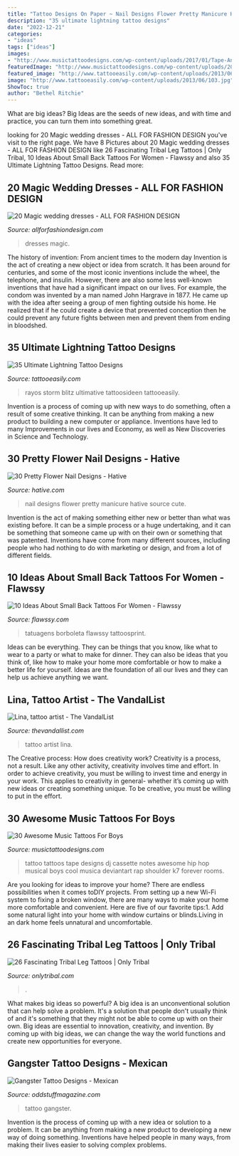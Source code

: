 ```yaml
---
title: "Tattoo Designs On Paper ~ Nail Designs Flower Pretty Manicure Hative Source Cute"
description: "35 ultimate lightning tattoo designs"
date: "2022-12-21"
categories:
- "ideas"
tags: ["ideas"]
images:
- "http://www.musictattoodesigns.com/wp-content/uploads/2017/01/Tape-And-Music-Notes-Tattoo-On-Shoulder.jpg"
featuredImage: "http://www.musictattoodesigns.com/wp-content/uploads/2017/01/Tape-And-Music-Notes-Tattoo-On-Shoulder.jpg"
featured_image: "http://www.tattooeasily.com/wp-content/uploads/2013/06/103.jpg"
image: "http://www.tattooeasily.com/wp-content/uploads/2013/06/103.jpg"
ShowToc: true
author: "Bethel Ritchie"
---
```



What are big ideas?
Big Ideas are the seeds of new ideas, and with time and practice, you can turn them into something great.

	

		
looking for 20 Magic wedding dresses - ALL FOR FASHION DESIGN you've visit to the right page. We have 8 Pictures about 20 Magic wedding dresses - ALL FOR FASHION DESIGN like 26 Fascinating Tribal Leg Tattoos | Only Tribal, 10 Ideas About Small Back Tattoos For Women - Flawssy and also 35 Ultimate Lightning Tattoo Designs. Read more:
		
    
## 20 Magic Wedding Dresses - ALL FOR FASHION DESIGN

<img loading=lazy src="https://allforfashiondesign.com/wp-content/uploads/2013/05/w-2.jpg" onerror="this.onerror=null;this.src='https://tse1.mm.bing.net/th?id=OIP.Vum4wbem_askUgAnHyUJ4wHaKm&amp;pid=15.1';" alt="20 Magic wedding dresses - ALL FOR FASHION DESIGN">

_Source: allforfashiondesign.com_

>dresses magic. 

	

The history of invention: From ancient times to the modern day
Invention is the act of creating a new object or idea from scratch. It has been around for centuries, and some of the most iconic inventions include the wheel, the telephone, and insulin. However, there are also some less well-known inventions that have had a significant impact on our lives. For example, the condom was invented by a man named John Hargrave in 1877. He came up with the idea after seeing a group of men fighting outside his home. He realized that if he could create a device that prevented conception then he could prevent any future fights between men and prevent them from ending in bloodshed.

    
## 35 Ultimate Lightning Tattoo Designs

<img loading=lazy src="http://www.tattooeasily.com/wp-content/uploads/2013/06/103.jpg" onerror="this.onerror=null;this.src='https://tse4.mm.bing.net/th?id=OIP.9LNX_0ijefftLmtZCQ5B2AHaQn&amp;pid=15.1';" alt="35 Ultimate Lightning Tattoo Designs">

_Source: tattooeasily.com_

>rayos storm blitz ultimative tattoosideen tattooeasily. 

	

Invention is a process of coming up with new ways to do something, often a result of some creative thinking. It can be anything from making a new product to building a new computer or appliance. Inventions have led to many Improvements in our lives and Economy, as well as New Discoveries in Science and Technology.

    
## 30 Pretty Flower Nail Designs - Hative

<img loading=lazy src="https://hative.com/wp-content/uploads/2014/11/flower-nail-designs/27-pretty-flower-nail-designs.jpg" onerror="this.onerror=null;this.src='https://tse1.mm.bing.net/th?id=OIP.hQfMan_5h5n611K-UlJaGQHaJ4&amp;pid=15.1';" alt="30 Pretty Flower Nail Designs - Hative">

_Source: hative.com_

>nail designs flower pretty manicure hative source cute. 

	

Invention is the act of making something either new or better than what was existing before. It can be a simple process or a huge undertaking, and it can be something that someone came up with on their own or something that was patented. Inventions have come from many different sources, including people who had nothing to do with marketing or design, and from a lot of different fields.

    
## 10 Ideas About Small Back Tattoos For Women - Flawssy

<img loading=lazy src="https://www.flawssy.com/wp-content/uploads/2016/06/Small-Butterfly-Tattoos-for-Women-3.jpg" onerror="this.onerror=null;this.src='https://tse3.mm.bing.net/th?id=OIP.9ii_Z6jamskNf4s7pVuJggHaLI&amp;pid=15.1';" alt="10 Ideas About Small Back Tattoos For Women - Flawssy">

_Source: flawssy.com_

>tatuagens borboleta flawssy tattoosprint. 

	

Ideas can be everything. They can be things that you know, like what to wear to a party or what to make for dinner. They can also be ideas that you think of, like how to make your home more comfortable or how to make a better life for yourself. Ideas are the foundation of all our lives and they can help us achieve anything we want.

    
## Lina, Tattoo Artist - The VandalList

<img loading=lazy src="http://thevandallist.com/wp-content/uploads/2015/01/Lina-tattoo-artist-Vlist-18.jpg" onerror="this.onerror=null;this.src='https://tse4.mm.bing.net/th?id=OIP.8jiAaj9YbVKOwi1ksDaf5wAAAA&amp;pid=15.1';" alt="Lina, tattoo artist - The VandalList">

_Source: thevandallist.com_

>tattoo artist lina. 

	

The Creative process: How does creativity work?
Creativity is a process, not a result. Like any other activity, creativity involves time and effort. In order to achieve creativity, you must be willing to invest time and energy in your work. This applies to creativity in general- whether it’s coming up with new ideas or creating something unique. To be creative, you must be willing to put in the effort.

    
## 30 Awesome Music Tattoos For Boys

<img loading=lazy src="http://www.musictattoodesigns.com/wp-content/uploads/2017/01/Tape-And-Music-Notes-Tattoo-On-Shoulder.jpg" onerror="this.onerror=null;this.src='https://tse2.mm.bing.net/th?id=OIP.2S7SIx0w-9eTU590qFXc8AHaMB&amp;pid=15.1';" alt="30 Awesome Music Tattoos For Boys">

_Source: musictattoodesigns.com_

>tattoo tattoos tape designs dj cassette notes awesome hip hop musical boys cool musica deviantart rap shoulder k7 forever rooms. 

	

Are you looking for ideas to improve your home? There are endless possibilities when it comes toDIY projects. From setting up a new Wi-Fi system to fixing a broken window, there are many ways to make your home more comfortable and convenient. Here are five of our favorite tips:1. Add some natural light into your home with window curtains or blinds.Living in an dark home feels unnatural and uncomfortable.

    
## 26 Fascinating Tribal Leg Tattoos | Only Tribal

<img loading=lazy src="https://www.onlytribal.com/wp-content/uploads/2015/12/Full-Leg-Tribal-Tattoos.jpg" onerror="this.onerror=null;this.src='https://tse3.mm.bing.net/th?id=OIP.eGX_suo0UfYNcZuI8iWUUAAAAA&amp;pid=15.1';" alt="26 Fascinating Tribal Leg Tattoos | Only Tribal">

_Source: onlytribal.com_

>. 

	

What makes big ideas so powerful?
A big idea is an unconventional solution that can help solve a problem. It's a solution that people don't usually think of and it's something that they might not be able to come up with on their own. Big ideas are essential to innovation, creativity, and invention. By coming up with big ideas, we can change the way the world functions and create new opportunities for everyone.

    
## Gangster Tattoo Designs - Mexican

<img loading=lazy src="https://oddstuffmagazine.com/wp-content/uploads/2013/09/Mexican-tattoo-designs-7-531x800.jpg" onerror="this.onerror=null;this.src='https://tse2.mm.bing.net/th?id=OIP.AeofST1O_Qt9iX7l5UfeMwHaLK&amp;pid=15.1';" alt="Gangster Tattoo Designs - Mexican">

_Source: oddstuffmagazine.com_

>tattoo gangster. 

	

Invention is the process of coming up with a new idea or solution to a problem. It can be anything from making a new product to developing a new way of doing something. Inventions have helped people in many ways, from making their lives easier to solving complex problems.


